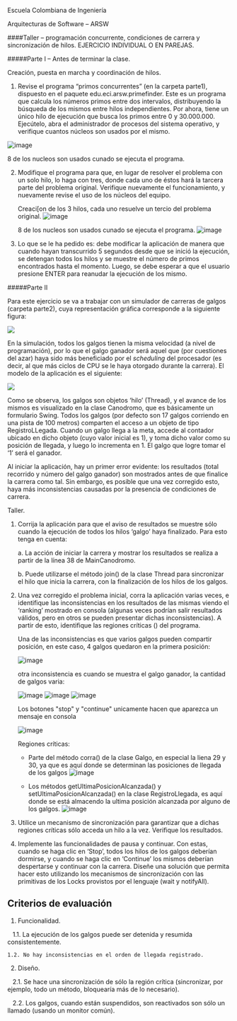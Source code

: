 Escuela Colombiana de Ingeniería

Arquitecturas de Software – ARSW

####Taller – programación concurrente, condiciones de carrera y sincronización de hilos. EJERCICIO INDIVIDUAL O EN PAREJAS.

#####Parte I – Antes de terminar la clase.

Creación, puesta en marcha y coordinación de hilos.

1. Revise el programa “primos concurrentes” (en la carpeta parte1), dispuesto en el paquete edu.eci.arsw.primefinder. Este es un programa que calcula los números primos entre dos intervalos, distribuyendo la búsqueda de los mismos entre hilos independientes. Por ahora, tiene un único hilo de ejecución que busca los primos entre 0 y 30.000.000. Ejecútelo, abra el administrador de procesos del sistema operativo, y verifique cuantos núcleos son usados por el mismo.

![image](https://github.com/user-attachments/assets/40a2c620-b85f-48ed-8fa4-76774f63d4b3)

8 de los nucleos son usados cunado se ejecuta el programa.


2. Modifique el programa para que, en lugar de resolver el problema con un solo hilo, lo haga con tres, donde cada uno de éstos hará la tarcera parte del problema original. Verifique nuevamente el funcionamiento, y nuevamente revise el uso de los núcleos del equipo.

    Creaci[on de los 3 hilos, cada uno resuelve un tercio del problema original.
    ![image](https://github.com/user-attachments/assets/ec6a92ad-84e3-4863-b277-9285c265ce45)


    8 de los nucleos son usados cunado se ejecuta el programa.
    ![image](https://github.com/user-attachments/assets/7a8528cf-14e0-417e-97f6-c15c829aec89)


4. Lo que se le ha pedido es: debe modificar la aplicación de manera que cuando hayan transcurrido 5 segundos desde que se inició la ejecución, se detengan todos los hilos y se muestre el número de primos encontrados hasta el momento. Luego, se debe esperar a que el usuario presione ENTER para reanudar la ejecución de los mismo.



#####Parte II 


Para este ejercicio se va a trabajar con un simulador de carreras de galgos (carpeta parte2), cuya representación gráfica corresponde a la siguiente figura:

![](./img/media/image1.png)

En la simulación, todos los galgos tienen la misma velocidad (a nivel de programación), por lo que el galgo ganador será aquel que (por cuestiones del azar) haya sido más beneficiado por el *scheduling* del
procesador (es decir, al que más ciclos de CPU se le haya otorgado durante la carrera). El modelo de la aplicación es el siguiente:

![](./img/media/image2.png)

Como se observa, los galgos son objetos ‘hilo’ (Thread), y el avance de los mismos es visualizado en la clase Canodromo, que es básicamente un formulario Swing. Todos los galgos (por defecto son 17 galgos corriendo en una pista de 100 metros) comparten el acceso a un objeto de tipo
RegistroLLegada. Cuando un galgo llega a la meta, accede al contador ubicado en dicho objeto (cuyo valor inicial es 1), y toma dicho valor como su posición de llegada, y luego lo incrementa en 1. El galgo que
logre tomar el ‘1’ será el ganador.

Al iniciar la aplicación, hay un primer error evidente: los resultados (total recorrido y número del galgo ganador) son mostrados antes de que finalice la carrera como tal. Sin embargo, es posible que una vez corregido esto, haya más inconsistencias causadas por la presencia de condiciones de carrera.

Taller.

1.  Corrija la aplicación para que el aviso de resultados se muestre
    sólo cuando la ejecución de todos los hilos ‘galgo’ haya finalizado.
    Para esto tenga en cuenta:

    a.  La acción de iniciar la carrera y mostrar los resultados se realiza a partir de la línea 38 de MainCanodromo.

    b.  Puede utilizarse el método join() de la clase Thread para sincronizar el hilo que inicia la carrera, con la finalización de los hilos de los galgos.

2.  Una vez corregido el problema inicial, corra la aplicación varias
    veces, e identifique las inconsistencias en los resultados de las
    mismas viendo el ‘ranking’ mostrado en consola (algunas veces
    podrían salir resultados válidos, pero en otros se pueden presentar
    dichas inconsistencias). A partir de esto, identifique las regiones
    críticas () del programa.

    Una de las inconsistencias es que varios galgos pueden compartir posición, en este caso, 4 galgos quedaron en la primera posición:
    
    ![image](https://github.com/user-attachments/assets/e5f89ad8-10bf-4abe-85dc-ae2ff8481f10)


    otra inconsistencia es cuando se muestra el galgo ganador, la cantidad de galgos varia:
    
    ![image](https://github.com/user-attachments/assets/e7694c79-06d9-4228-ab54-0121da89c9fb)
    ![image](https://github.com/user-attachments/assets/5f19ee5e-1a62-4154-a0e5-0e83490a6689)
    ![image](https://github.com/user-attachments/assets/5880afa8-8e7e-4b3b-8bd5-8bb07eef3330)


    Los botones "stop" y "continue" unicamente hacen que aparezca un mensaje en consola

    ![image](https://github.com/user-attachments/assets/d173bacf-8d05-40f0-b02e-e791d7551e5f)

    Regiones críticas:


    - Parte del método corra() de la clase Galgo, en especial la liena 29 y 30, ya que es aquí donde se determinan las posiciones de llegada de los galgos
        ![image](https://github.com/user-attachments/assets/adf4c92b-9104-41bb-a750-17d597469abd)

    - Los métodos getUltimaPosicionAlcanzada() y setUltimaPosicionAlcanzada() en la clase RegistroLlegada, es aquí donde se está almacendo la ultima posición alcanzada         por alguno de los galgos.
      ![image](https://github.com/user-attachments/assets/01eb0f6e-6e29-4123-8db4-c4848514c326)




4.  Utilice un mecanismo de sincronización para garantizar que a dichas
    regiones críticas sólo acceda un hilo a la vez. Verifique los
    resultados.

5.  Implemente las funcionalidades de pausa y continuar. Con estas,
    cuando se haga clic en ‘Stop’, todos los hilos de los galgos
    deberían dormirse, y cuando se haga clic en ‘Continue’ los mismos
    deberían despertarse y continuar con la carrera. Diseñe una solución que permita hacer esto utilizando los mecanismos de sincronización con las primitivas de los Locks provistos por el lenguaje (wait y notifyAll).


## Criterios de evaluación

1. Funcionalidad.

    1.1. La ejecución de los galgos puede ser detenida y resumida consistentemente.
    
    1.2. No hay inconsistencias en el orden de llegada registrado.
    
2. Diseño.   

    2.1. Se hace una sincronización de sólo la región crítica (sincronizar, por ejemplo, todo un método, bloquearía más de lo necesario).
    
    2.2. Los galgos, cuando están suspendidos, son reactivados son sólo un llamado (usando un monitor común).

